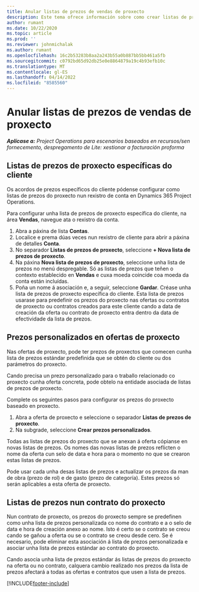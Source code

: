 ```yaml
---
title: Anular listas de prezos de vendas de proxecto
description: Este tema ofrece información sobre como crear listas de prezos de venda personalizadas.
author: rumant
ms.date: 10/22/2020
ms.topic: article
ms.prod: ''
ms.reviewer: johnmichalak
ms.author: rumant
ms.openlocfilehash: 16c2b53283b8aa2a243b55a0b887bb5bb461a5fb
ms.sourcegitcommit: c0792bd65d92db25e0e8864879a19c4b93efb10c
ms.translationtype: MT
ms.contentlocale: gl-ES
ms.lasthandoff: 04/14/2022
ms.locfileid: "8585560"
---
```

# <a name="override-project-sales-price-lists"></a>Anular listas de prezos de vendas de proxecto

_**Aplícase a:** Project Operations para escenarios baseados en recursos/sen fornecemento, despregamento de Lite: xestionar a facturación proforma_

## <a name="customer-specific-project-price-lists"></a>Listas de prezos de proxecto específicas do cliente

Os acordos de prezos específicos do cliente pódense configurar como listas de prezos do proxecto nun rexistro de conta en Dynamics 365 Project Operations.

Para configurar unha lista de prezos de proxecto específica do cliente, na área **Vendas**, navegue ata o rexistro da conta.

1. Abra a páxina de lista **Contas**.
2. Localice e prema dúas veces nun rexistro de cliente para abrir a páxina de detalles **Conta**.
3. No separador **Listas de prezos de proxecto**, seleccione **+ Nova lista de prezos de proxecto**.
4. Na páxina **Nova lista de prezos de proxecto**, seleccione unha lista de prezos no menú despregable. Só as listas de prezos que teñen o contexto establecido en **Vendas** e cuxa moeda coincide coa moeda da conta están incluídas.
5. Poña un nome á asociación e, a seguir, seleccione **Gardar**. Créase unha lista de prezos de proxecto específica do cliente. Esta lista de prezos usarase para predefinir os prezos do proxecto nas ofertas ou contratos de proxecto ou contratos creados para este cliente cando a data de creación da oferta ou contrato de proxecto entra dentro da data de efectividade da lista de prezos.

## <a name="custom-pricing-on-project-quotes"></a>Prezos personalizados en ofertas de proxecto

Nas ofertas de proxecto, pode ter prezos de proxectos que comecen cunha lista de prezos estándar predefinida que se obtén do cliente ou dos parámetros do proxecto.

Cando precisa un prezo personalizado para o traballo relacionado co proxecto cunha oferta concreta, pode obtelo na entidade asociada de listas de prezos de proxecto.

Complete os seguintes pasos para configurar os prezos do proxecto baseado en proxecto.

1. Abra a oferta de proxecto e seleccione o separador **Listas de prezos de proxecto**.
2. Na subgrade, seleccione **Crear prezos personalizados**.

Todas as listas de prezos do proxecto que se anexan á oferta cópianse en novas listas de prezos. Os nomes das novas listas de prezos reflicten o nome da oferta cun selo de data e hora para o momento no que se crearon estas listas de prezos.

Pode usar cada unha desas listas de prezos e actualizar os prezos da man de obra (prezo de rol) e de gasto (prezo de categoría). Estes prezos só serán aplicables a esta oferta de proxecto.

## <a name="price-lists-on-a-project-contract"></a>Listas de prezos nun contrato do proxecto

Nun contrato de proxecto, os prezos do proxecto sempre se predefinen como unha lista de prezos personalizada co nome do contrato e a o selo de data e hora de creación anexo ao nome. Isto é certo se o contrato se creou cando se gañou a oferta ou se o contrato se creou desde cero. Se é necesario, pode eliminar esta asociación á lista de prezos personalizada e asociar unha lista de prezos estándar ao contrato do proxecto.

Cando asocia unha lista de prezos estándar ás listas de prezos do proxecto na oferta ou no contrato, calquera cambio realizado nos prezos da lista de prezos afectará a todas as ofertas e contratos que usen a lista de prezos.


[!INCLUDE[footer-include](../includes/footer-banner.md)]
